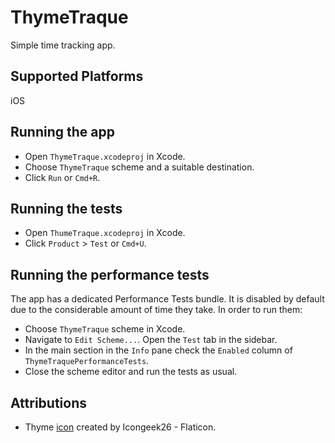 #  ThymeTraque

Simple time tracking app.

## Supported Platforms

iOS

## Running the app

- Open `ThymeTraque.xcodeproj` in Xcode.
- Choose `ThymeTraque` scheme and a suitable destination.
- Click `Run` or `Cmd+R`.

## Running the tests

- Open `ThumeTraque.xcodeproj` in Xcode.
- Click `Product` > `Test` or `Cmd+U`.

## Running the performance tests

The app has a dedicated Performance Tests bundle. It is disabled by default due to the considerable amount of time they take.
In order to run them:
- Choose `ThymeTraque` scheme in Xcode. 
- Navigate to `Edit Scheme...`. Open the `Test` tab in the sidebar.
- In the main section in the `Info` pane check the `Enabled` column of `ThymeTraquePerformanceTests`.
- Close the scheme editor and run the tests as usual.

## Attributions

- Thyme [icon](https://www.flaticon.com/free-icons/thyme) created by Icongeek26 - Flaticon.
